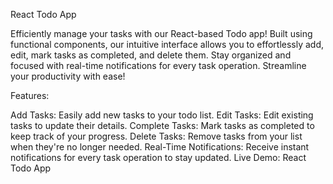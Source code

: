 React Todo App

Efficiently manage your tasks with our React-based Todo app! Built using functional components, our intuitive interface allows you to effortlessly add, edit, mark tasks as completed, and delete them. Stay organized and focused with real-time notifications for every task operation. Streamline your productivity with ease!

Features:

Add Tasks: Easily add new tasks to your todo list.
Edit Tasks: Edit existing tasks to update their details.
Complete Tasks: Mark tasks as completed to keep track of your progress.
Delete Tasks: Remove tasks from your list when they're no longer needed.
Real-Time Notifications: Receive instant notifications for every task operation to stay updated.
Live Demo: React Todo App
